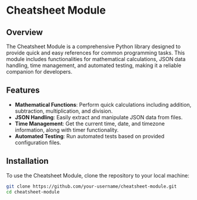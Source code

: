# Cheatsheet Module

## Overview
The Cheatsheet Module is a comprehensive Python library designed to provide quick and easy references for common programming tasks. This module includes functionalities for mathematical calculations, JSON data handling, time management, and automated testing, making it a reliable companion for developers.

## Features
- **Mathematical Functions**: Perform quick calculations including addition, subtraction, multiplication, and division.
- **JSON Handling**: Easily extract and manipulate JSON data from files.
- **Time Management**: Get the current time, date, and timezone information, along with timer functionality.
- **Automated Testing**: Run automated tests based on provided configuration files.

## Installation
To use the Cheatsheet Module, clone the repository to your local machine:

```bash
git clone https://github.com/your-username/cheatsheet-module.git
cd cheatsheet-module
